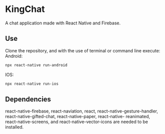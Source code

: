 # KingChat
A chat application made with React Native and Firebase.

## Use
Clone the repository, and with the use of terminal or command line execute:
Android:
```bash
npx react-native run-android
```
IOS:
```bash
npx react-native run-ios
```

## Dependencies
react-native-firebase, react-naviation, react, react-native-gesture-handler, react-native-gifted-chat, react-native-paper, react-native- reanimated, react-native-screens, and react-native-vector-icons are needed to be installed.
